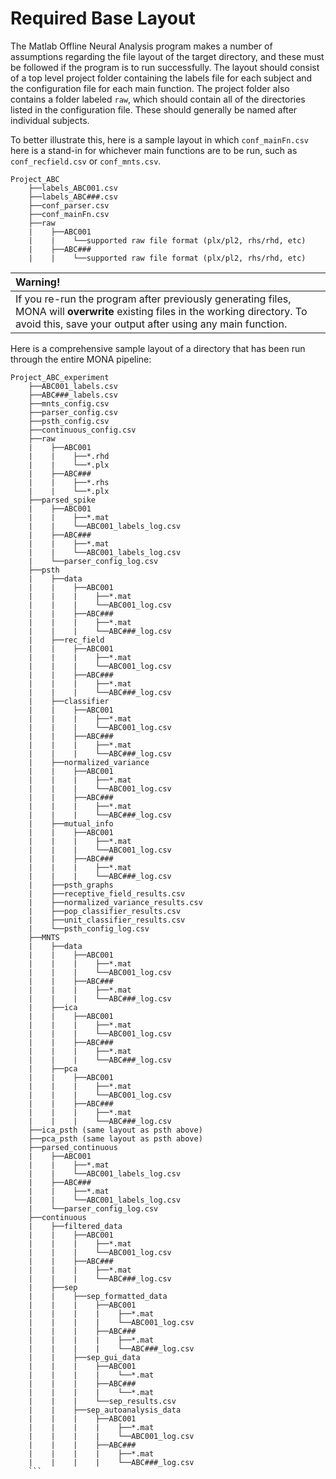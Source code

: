 # Required Base Layout

The Matlab Offline Neural Analysis program makes a number of assumptions regarding the file layout of the target directory, and these must be followed if the program is to run successfully. The layout should consist of a top level project folder containing the labels file for each subject and the configuration file for each main function. The project folder also contains a folder labeled `raw`, which should contain all of the directories listed in the configuration file. These should generally be named after individual subjects.

To better illustrate this, here is a sample layout in which `conf_mainFn.csv` here is a stand-in for whichever main functions are to be run, such as `conf_recfield.csv` or `conf_mnts.csv`.

```
Project_ABC
    ├──labels_ABC001.csv
    ├──labels_ABC###.csv
    ├──conf_parser.csv
    ├──conf_mainFn.csv
    ├──raw
    |    ├──ABC001
    |    |    └──supported raw file format (plx/pl2, rhs/rhd, etc)
    |    ├──ABC###
    |    |    └──supported raw file format (plx/pl2, rhs/rhd, etc)
```

|**Warning!**|
|:-|
|If you re-run the program after previously generating files, MONA will **overwrite** existing files in the working directory. To avoid this, save your output after using any main function.

Here is a comprehensive sample layout of a directory that has been run through the entire MONA pipeline:

```
Project_ABC_experiment
    ├──ABC001_labels.csv
    ├──ABC###_labels.csv
    ├──mnts_config.csv
    ├──parser_config.csv
    ├──psth_config.csv
    ├──continuous_config.csv
    ├──raw
    |    ├──ABC001
    |    |    ├──*.rhd
    |    |    └──*.plx
    |    ├──ABC###
    |    |    ├──*.rhs
    |    |    └──*.plx
    ├──parsed_spike
    |    ├──ABC001
    |    |    ├──*.mat
    |    |    └──ABC001_labels_log.csv
    |    ├──ABC###
    |    |    ├──*.mat
    |    |    └──ABC001_labels_log.csv
    |    └──parser_config_log.csv
    ├──psth
    |    ├──data
    |    |    ├──ABC001
    |    |    |    ├──*.mat
    |    |    |    └──ABC001_log.csv
    |    |    ├──ABC###
    |    |    |    ├──*.mat
    |    |    |    └──ABC###_log.csv
    |    ├──rec_field
    |    |    ├──ABC001
    |    |    |    ├──*.mat
    |    |    |    └──ABC001_log.csv
    |    |    ├──ABC###
    |    |    |    ├──*.mat
    |    |    |    └──ABC###_log.csv
    |    ├──classifier
    |    |    ├──ABC001
    |    |    |    ├──*.mat
    |    |    |    └──ABC001_log.csv
    |    |    ├──ABC###
    |    |    |    ├──*.mat
    |    |    |    └──ABC###_log.csv
    |    ├──normalized_variance
    |    |    ├──ABC001
    |    |    |    ├──*.mat
    |    |    |    └──ABC001_log.csv
    |    |    ├──ABC###
    |    |    |    ├──*.mat
    |    |    |    └──ABC###_log.csv
    |    ├──mutual_info
    |    |    ├──ABC001
    |    |    |    ├──*.mat
    |    |    |    └──ABC001_log.csv
    |    |    ├──ABC###
    |    |    |    ├──*.mat
    |    |    |    └──ABC###_log.csv
    |    ├──psth_graphs
    |    ├──receptive_field_results.csv
    |    ├──normalized_variance_results.csv
    |    ├──pop_classifier_results.csv
    |    ├──unit_classifier_results.csv
    |    └──psth_config_log.csv
    ├──MNTS
    |    ├──data
    |    |    ├──ABC001
    |    |    |    ├──*.mat
    |    |    |    └──ABC001_log.csv
    |    |    ├──ABC###
    |    |    |    ├──*.mat
    |    |    |    └──ABC###_log.csv
    |    ├──ica
    |    |    ├──ABC001
    |    |    |    ├──*.mat
    |    |    |    └──ABC001_log.csv
    |    |    ├──ABC###
    |    |    |    ├──*.mat
    |    |    |    └──ABC###_log.csv
    |    ├──pca
    |    |    ├──ABC001
    |    |    |    ├──*.mat
    |    |    |    └──ABC001_log.csv
    |    |    ├──ABC###
    |    |    |    ├──*.mat
    |    |    |    └──ABC###_log.csv
    ├──ica_psth (same layout as psth above)
    ├──pca_psth (same layout as psth above)
    ├──parsed_continuous
    |    ├──ABC001
    |    |    ├──*.mat
    |    |    └──ABC001_labels_log.csv
    |    ├──ABC###
    |    |    ├──*.mat
    |    |    └──ABC001_labels_log.csv
    |    └──parser_config_log.csv
    ├──continuous
    |    ├──filtered_data
    |    |    ├──ABC001
    |    |    |    ├──*.mat
    |    |    |    └──ABC001_log.csv
    |    |    ├──ABC###
    |    |    |    ├──*.mat
    |    |    |    └──ABC###_log.csv
    |    ├──sep
    |    |    ├──sep_formatted_data
    |    |    |    ├──ABC001
    |    |    |    |    ├──*.mat
    |    |    |    |    └──ABC001_log.csv
    |    |    |    ├──ABC###
    |    |    |    |    ├──*.mat
    |    |    |    |    └──ABC###_log.csv
    |    |    ├──sep_gui_data
    |    |    |    ├──ABC001
    |    |    |    |    └──*.mat
    |    |    |    ├──ABC###
    |    |    |    |    └──*.mat
    |    |    |    └──sep_results.csv
    |    |    ├──sep_autoanalysis_data
    |    |    |    ├──ABC001
    |    |    |    |    ├──*.mat
    |    |    |    |    └──ABC001_log.csv
    |    |    |    ├──ABC###
    |    |    |    |    ├──*.mat
    |    |    |    |    └──ABC###_log.csv
    ```
